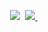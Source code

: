<p align="center">
<img  src="https://travis-ci.com/sammymutahigicheru/Location.svg?branch=develop">&nbsp;
<a href="https://codecov.io/gh/sammymutahigicheru/Location">
  <img src="https://codecov.io/gh/sammymutahigicheru/Location/branch/develop/graph/badge.svg" />
</a>&nbsp;
</p> 
